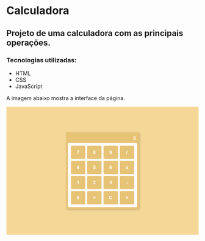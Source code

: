 <h1>Calculadora</h1>

<h2>Projeto de uma calculadora com as principais operações.</h2>

<h3>Tecnologias utilizadas:</h3>

<ul>
  <li>HTML</li>
  <li>CSS</li>
  <li>JavaScript</li>
</ul>

A imagem abaixo mostra a interface da página.

![Captura de Tela da Página Completa](screen.png)
